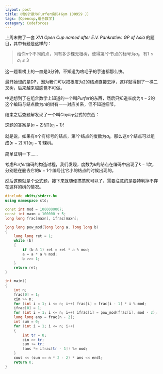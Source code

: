 ```yaml
---
layout: post
title: 树的计数与Purfer编码(Gym 100959 J)
tags: [Opencup,组合数学]
category: Codeforces
---
```


上周末做了一套 *XVI Open Cup named after E.V. Pankratiev. GP of Asia* 的题目，其中有题是这样的：

> 给你$n$个不同的点，问有多少棵无根树，使得第$i$个节点的标号为$a_i$，有$1\le a_i\le 3$

这一题看榜上的一血是3分钟，不知道为啥毛子的手速都那么快。

最开始想的是DP，因为我们可以把根度为2的结点直接去掉，这样就得到了一棵二叉树，后来越来越感觉不可做。

中途想到了在组合数学上知道的一个叫*Purfer*的东西，然后只知道长度为$n-2$的这个编码与结点数为$n$的树有一一对应关系，但不知道细节。

结束之后查题解发现了一个叫*Cayley*公式的东西：

这题的答案是$(n-2)!/\prod (a_i-1)!$

就是说，如果有$n$个有标号的结点，第$i$个结点的度数为$a_i$，那么这$n$个结点可以组成$(n-2)!/\prod(a_i-1)!$棵树。

简单证明一下……

考虑*Purfer*编码的构造过程，我们发现，度数为$k$的结点在编码中出现了$k-1$次，分别是在删去它的$k-1$个编号比它小的结点的时候出现的。

然后这题就是个公式题，接下来就随便搞搞就可以了，需要注意的是要特判掉不存在这样的树的情况。

```cpp
#include <bits/stdc++.h>
using namespace std;

const int mod = 1000000007;
const int maxn = 100000 + 5;
long long frac[maxn], ifrac[maxn];

long long pow_mod(long long a, long long b)
{
	long long ret = 1;
	while (b)
	{
		if (b & 1) ret = ret * a % mod;
		a = a * a % mod;
		b >>= 1;
	}
	return ret;
}

int main()
{
	int n;
	frac[0] = 1;
	cin >> n;
	for (int i = 1; i <= n; i++) frac[i] = frac[i - 1] * i % mod;
	ifrac[0] = 1;
	for (int i = 1; i <= n; i++) ifrac[i] = pow_mod(frac[i], mod - 2);
	long long ans = frac[n - 2];
	int sum = 0;
	for (int i = 1; i <= n; i++)
	{
		int tr = 0;
		cin >> tr;
		sum += tr;
		(ans *= ifrac[tr - 1]) %= mod;
	}
	cout << (sum == n * 2 - 2) * ans << endl;
	return 0;
}
```
